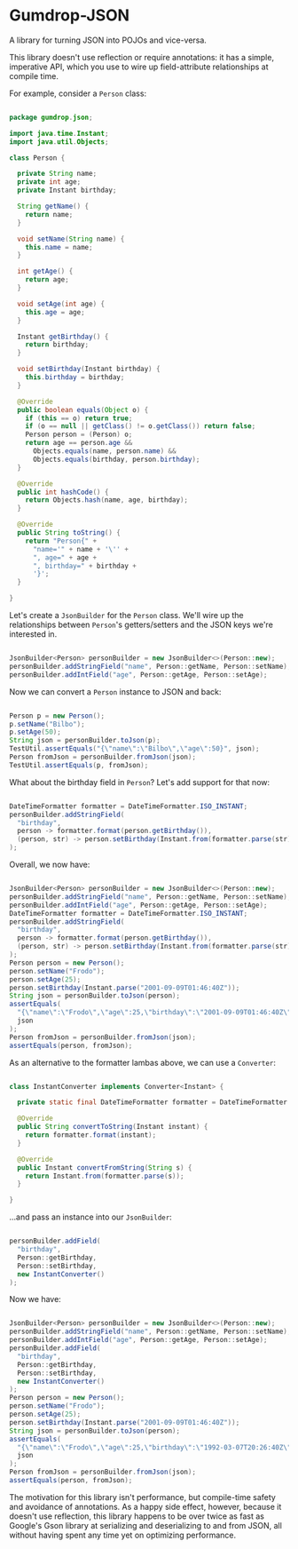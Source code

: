 # Gumdrop-JSON

A library for turning JSON into POJOs and vice-versa.

This library doesn't use reflection or require annotations: it has a simple, imperative API, which you use to wire up
field-attribute relationships at compile time.

For example, consider a `Person` class:

```java

package gumdrop.json;

import java.time.Instant;
import java.util.Objects;

class Person {

  private String name;
  private int age;
  private Instant birthday;

  String getName() {
    return name;
  }

  void setName(String name) {
    this.name = name;
  }

  int getAge() {
    return age;
  }

  void setAge(int age) {
    this.age = age;
  }

  Instant getBirthday() {
    return birthday;
  }

  void setBirthday(Instant birthday) {
    this.birthday = birthday;
  }

  @Override
  public boolean equals(Object o) {
    if (this == o) return true;
    if (o == null || getClass() != o.getClass()) return false;
    Person person = (Person) o;
    return age == person.age &&
      Objects.equals(name, person.name) &&
      Objects.equals(birthday, person.birthday);
  }

  @Override
  public int hashCode() {
    return Objects.hash(name, age, birthday);
  }

  @Override
  public String toString() {
    return "Person{" +
      "name='" + name + '\'' +
      ", age=" + age +
      ", birthday=" + birthday +
      '}';
  }

}

```

Let's create a `JsonBuilder` for the `Person` class. We'll wire up the relationships between `Person`'s getters/setters
and the JSON keys we're interested in.

```java

JsonBuilder<Person> personBuilder = new JsonBuilder<>(Person::new);
personBuilder.addStringField("name", Person::getName, Person::setName);
personBuilder.addIntField("age", Person::getAge, Person::setAge);

```

Now we can convert a `Person` instance to JSON and back:

```java

Person p = new Person();
p.setName("Bilbo");
p.setAge(50);
String json = personBuilder.toJson(p);
TestUtil.assertEquals("{\"name\":\"Bilbo\",\"age\":50}", json);
Person fromJson = personBuilder.fromJson(json);
TestUtil.assertEquals(p, fromJson);

```

What about the birthday field in `Person`? Let's add support for that now:

```java

DateTimeFormatter formatter = DateTimeFormatter.ISO_INSTANT;
personBuilder.addStringField(
  "birthday",
  person -> formatter.format(person.getBirthday()),
  (person, str) -> person.setBirthday(Instant.from(formatter.parse(str)))
);

```

Overall, we now have:

```java

JsonBuilder<Person> personBuilder = new JsonBuilder<>(Person::new);
personBuilder.addStringField("name", Person::getName, Person::setName);
personBuilder.addIntField("age", Person::getAge, Person::setAge);
DateTimeFormatter formatter = DateTimeFormatter.ISO_INSTANT;
personBuilder.addStringField(
  "birthday",
  person -> formatter.format(person.getBirthday()),
  (person, str) -> person.setBirthday(Instant.from(formatter.parse(str)))
);
Person person = new Person();
person.setName("Frodo");
person.setAge(25);
person.setBirthday(Instant.parse("2001-09-09T01:46:40Z"));
String json = personBuilder.toJson(person);
assertEquals(
  "{\"name\":\"Frodo\",\"age\":25,\"birthday\":\"2001-09-09T01:46:40Z\"}",
  json
);
Person fromJson = personBuilder.fromJson(json);
assertEquals(person, fromJson);

```

As an alternative to the formatter lambas above, we can use a `Converter`:

```java

class InstantConverter implements Converter<Instant> {

  private static final DateTimeFormatter formatter = DateTimeFormatter.ISO_INSTANT;

  @Override
  public String convertToString(Instant instant) {
    return formatter.format(instant);
  }

  @Override
  public Instant convertFromString(String s) {
    return Instant.from(formatter.parse(s));
  }

}

```

...and pass an instance into our `JsonBuilder`:

```java

personBuilder.addField(
  "birthday",
  Person::getBirthday,
  Person::setBirthday,
  new InstantConverter()
);

```

Now we have:

```java

JsonBuilder<Person> personBuilder = new JsonBuilder<>(Person::new);
personBuilder.addStringField("name", Person::getName, Person::setName);
personBuilder.addIntField("age", Person::getAge, Person::setAge);
personBuilder.addField(
  "birthday",
  Person::getBirthday,
  Person::setBirthday,
  new InstantConverter()
);
Person person = new Person();
person.setName("Frodo");
person.setAge(25);
person.setBirthday(Instant.parse("2001-09-09T01:46:40Z"));
String json = personBuilder.toJson(person);
assertEquals(
  "{\"name\":\"Frodo\",\"age\":25,\"birthday\":\"1992-03-07T20:26:40Z\"}",
  json
);
Person fromJson = personBuilder.fromJson(json);
assertEquals(person, fromJson);

```

The motivation for this library isn't performance, but compile-time safety and avoidance of annotations.
As a happy side effect, however, because it doesn't use reflection, this library happens to be over twice as fast as
Google's Gson library at serializing and deserializing to and from JSON, all without having spent any time yet on
optimizing performance.
